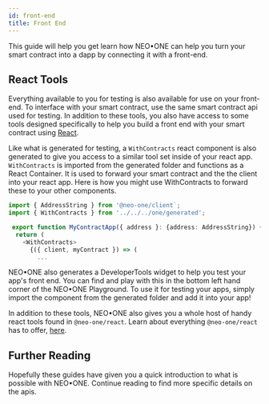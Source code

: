 ```yaml
---
id: front-end
title: Front End
---
```

This guide will help you get learn how NEO•ONE can help you turn your smart contract into a dapp by connecting it with a front-end.

## React Tools
Everything available to you for testing is also available for use on your front-end. To interface with your smart contract, use the same smart contract api
used for testing. In addition to these tools, you also have access to some tools designed specifically to help you build a front end with your smart contract using
[React](https://reactjs.org/).

Like what is generated for testing, a `WithContracts` react component is also generated to give you access to a similar tool set inside of your react app.
`WithContracts` is imported from the generated folder and functions as a React Container.  It is used to forward your smart contract and the the client
into your react app.  Here is how you might use WithContracts to forward these to your other components.
```ts
import { AddressString } from '@neo-one/client`;
import { WithContracts } from '../../../one/generated';

 export function MyContractApp({ address }: {address: AddressString}) {
  return (
    <WithContracts>
      {({ client, myContract }) => (
        ...
```

NEO•ONE also generates a DeveloperTools widget to help you test your app's front end.  You can find and play with this in the bottom
left hand corner of the NEO•ONE Playground.  To use it for testing your apps, simply import the component from the generated folder and add it into your app!

In addition to these tools, NEO•ONE also gives you a whole host of handy react tools found in `@neo-one/react`.  Learn about everything `@neo-one/react` has to offer,
[here]().

## Further Reading
Hopefully these guides have given you a quick introduction to what is possible with NEO•ONE.  Continue reading to find more specific details on the apis.
